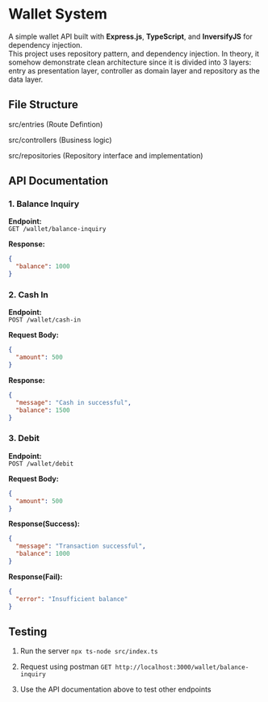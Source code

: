 # Wallet System

A simple wallet API built with **Express.js**, **TypeScript**, and **InversifyJS** for dependency injection.  
This project uses repository pattern, and dependency injection. In theory, it somehow demonstrate clean architecture since it is
divided into 3 layers: entry as presentation layer, controller as domain layer and repository as the data layer. 

## File Structure

src/entries (Route Defintion)

src/controllers (Business logic)

src/repositories (Repository interface and implementation)

## API Documentation
### 1. Balance Inquiry
**Endpoint:**  
`GET /wallet/balance-inquiry`  

**Response:**
```json
{
  "balance": 1000
}
```
### 2. Cash In

**Endpoint:**  
`POST /wallet/cash-in`

**Request Body:**
```json
{
  "amount": 500
}
```
**Response:**
```json
{
  "message": "Cash in successful",
  "balance": 1500
}
```
### 3. Debit

**Endpoint:**  
`POST /wallet/debit`

**Request Body:**
```json
{
  "amount": 500
}
```
**Response(Success):**
```json
{
  "message": "Transaction successful",
  "balance": 1000
}
```

**Response(Fail):**
```json
{
  "error": "Insufficient balance"
}
```

## Testing
1. Run the server
   `npx ts-node src/index.ts`

2. Request using postman
   `GET http://localhost:3000/wallet/balance-inquiry`

3. Use the API documentation above to test other endpoints


